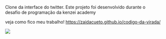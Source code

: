 
Clone da interface do twitter.
 Este projeto foi desenvolvido durante o desafio de programação da kenzei academy

 veja como fico meu trabalho!
https://zaidacueto.github.io/codigo-da-virada/

 <img src="kenimagem.png" />

